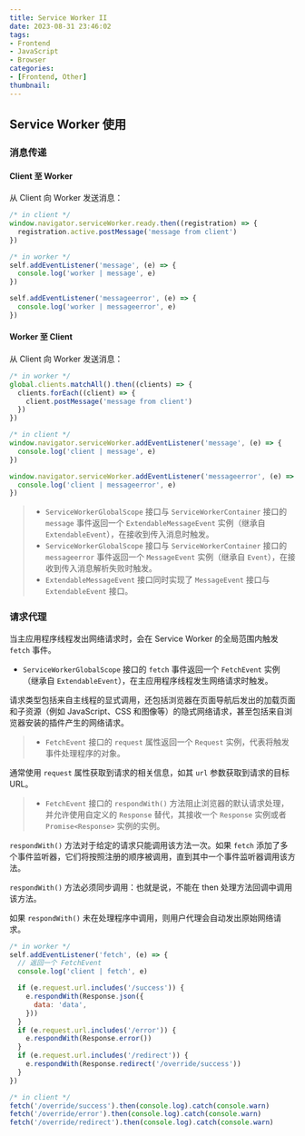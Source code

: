 ```yaml
---
title: Service Worker II
date: 2023-08-31 23:46:02
tags:
- Frontend
- JavaScript
- Browser
categories:
- [Frontend, Other]
thumbnail:
---
```


## Service Worker 使用

### 消息传递

#### Client 至 Worker

从 Client 向 Worker 发送消息：

```js
/* in client */
window.navigator.serviceWorker.ready.then((registration) => {
  registration.active.postMessage('message from client')
})

/* in worker */
self.addEventListener('message', (e) => {
  console.log('worker | message', e)
})

self.addEventListener('messageerror', (e) => {
  console.log('worker | messageerror', e)
})
```

#### Worker 至 Client

从 Client 向 Worker 发送消息：

```js
/* in worker */
global.clients.matchAll().then((clients) => {
  clients.forEach((client) => {
    client.postMessage('message from client')
  })
})

/* in client */
window.navigator.serviceWorker.addEventListener('message', (e) => {
  console.log('client | message', e)
})

window.navigator.serviceWorker.addEventListener('messageerror', (e) => {
  console.log('client | messageerror', e)
})
```

> * `ServiceWorkerGlobalScope` 接口与 `ServiceWorkerContainer` 接口的 `message` 事件返回一个 `ExtendableMessageEvent` 实例（继承自 `ExtendableEvent`），在接收到传入消息时触发。
> * `ServiceWorkerGlobalScope` 接口与 `ServiceWorkerContainer` 接口的 `messageerror` 事件返回一个 `MessageEvent` 实例（继承自 `Event`），在接收到传入消息解析失败时触发。
> * `ExtendableMessageEvent` 接口同时实现了 `MessageEvent` 接口与 `ExtendableEvent` 接口。

### 请求代理

当主应用程序线程发出网络请求时，会在 Service Worker 的全局范围内触发 `fetch` 事件。

* `ServiceWorkerGlobalScope` 接口的 `fetch` 事件返回一个 `FetchEvent` 实例（继承自 `ExtendableEvent`），在主应用程序线程发生网络请求时触发。

请求类型包括来自主线程的显式调用，还包括浏览器在页面导航后发出的加载页面和子资源（例如 JavaScript、CSS 和图像等）的隐式网络请求，甚至包括来自浏览器安装的插件产生的网络请求。

> * `FetchEvent` 接口的 `request` 属性返回一个 `Request` 实例，代表将触发事件处理程序的对象。

通常使用 `request` 属性获取到请求的相关信息，如其 `url` 参数获取到请求的目标 URL。

> * `FetchEvent` 接口的 `respondWith()` 方法阻止浏览器的默认请求处理，并允许使用自定义的 `Response` 替代，其接收一个 `Response` 实例或者 `Promise<Response>` 实例的实例。

`respondWith()` 方法对于给定的请求只能调用该方法一次。如果 `fetch` 添加了多个事件监听器，它们将按照注册的顺序被调用，直到其中一个事件监听器调用该方法。

`respondWith()` 方法必须同步调用：也就是说，不能在 then 处理方法回调中调用该方法。

如果 `respondWith()` 未在处理程序中调用，则用户代理会自动发出原始网络请求。

```js
/* in worker */
self.addEventListener('fetch', (e) => {
  // 返回一个 FetchEvent
  console.log('client | fetch', e)

  if (e.request.url.includes('/success')) {
    e.respondWith(Response.json({
      data: 'data',
    }))
  }
  if (e.request.url.includes('/error')) {
    e.respondWith(Response.error())
  }
  if (e.request.url.includes('/redirect')) {
    e.respondWith(Response.redirect('/override/success'))
  }
})

/* in client */
fetch('/override/success').then(console.log).catch(console.warn)
fetch('/override/error').then(console.log).catch(console.warn)
fetch('/override/redirect').then(console.log).catch(console.warn)
```
